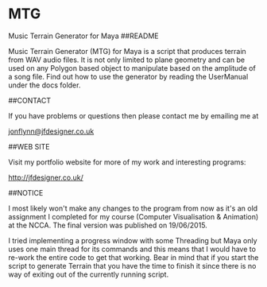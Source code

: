 # MTG
Music Terrain Generator for Maya
##README

Music Terrain Generator (MTG) for Maya is a script that produces terrain from WAV audio files. It is not only limited to plane geometry and can be used on any Polygon based object to manipulate based on the amplitude of a song file. Find out how to use the generator by reading the UserManual under the docs folder.

##CONTACT

If you have problems or questions then please contact me by emailing me at
	
jonflynn@jfdesigner.co.uk

##WEB SITE
	
Visit my portfolio website for more of my work and interesting programs:

http://jfdesigner.co.uk/

##NOTICE

I most likely won't make any changes to the program from now as it's an  old assignment I completed for my course (Computer Visualisation & Animation) at the NCCA. The final version was published on 19/06/2015.

I tried implementing a progress window with some Threading but Maya only uses one main thread for its commands and this means that I would have to re-work the entire code to get that working. Bear in mind that if you start the script to generate Terrain that you have the time to finish it since there is no way of exiting out of the currently running script.
